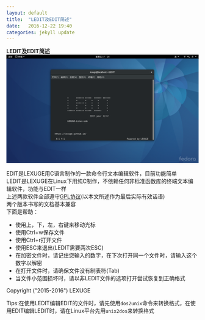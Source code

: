 ```yaml
---
layout: default
title:  "LEDIT及EDIT简述"
date:   2016-12-22 19:40
categories: jekyll update
---
```

**LEDIT及EDIT简述**  
![](/image/LEDIT宣传.png)  

  
  
EDIT是LEXUGE用C语言制作的一款命令行文本编辑软件，目前功能简单  
LEDIT是LEXUGE在Linux下用纯C制作，不依赖任何非标准函数库的终端文本编辑软件，功能与EDIT一样  
上述两款软件全部遵守[GPL协议](http://www.gnu.org/licenses/gpl.txt)(以本文所述作为最后实际有效话语)  
两个版本书写的文档基本兼容  
下面是帮助：  
- 使用上，下，左，右键来移动光标  
- 使用Ctrl+w保存文件  
- 使用Ctrl+r打开文件  
- 使用ESC来退出(LEDIT需要两次ESC)  
- 在加密文件时，请记住您输入的数字，在下次打开同一个文件时，请输入这个数字以解密  
- 在打开文件时，请确保文件没有制表符(Tab)  
- 当文件小范围损坏时，请以非LEDIT文件的选项打开尝试恢复到正确格式  

  
  
Copyright ("2015-2016") LEXUGE  

Tips:在使用LEDIT编辑EDIT的文件时，请先使用```dos2unix```命令来转换格式，在使用EDIT编辑LEDIT时，请在Linux平台先用```unix2dos```来转换格式  


